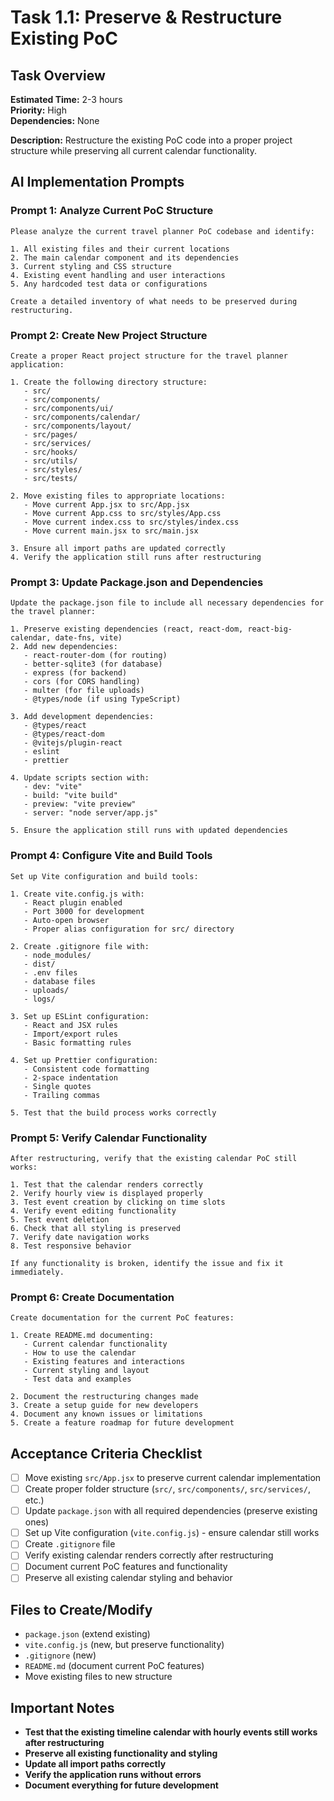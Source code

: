 # Task 1.1: Preserve & Restructure Existing PoC

## Task Overview
**Estimated Time:** 2-3 hours  
**Priority:** High  
**Dependencies:** None

**Description:** Restructure the existing PoC code into a proper project structure while preserving all current calendar functionality.

## AI Implementation Prompts

### Prompt 1: Analyze Current PoC Structure
```
Please analyze the current travel planner PoC codebase and identify:

1. All existing files and their current locations
2. The main calendar component and its dependencies
3. Current styling and CSS structure
4. Existing event handling and user interactions
5. Any hardcoded test data or configurations

Create a detailed inventory of what needs to be preserved during restructuring.
```

### Prompt 2: Create New Project Structure
```
Create a proper React project structure for the travel planner application:

1. Create the following directory structure:
   - src/
   - src/components/
   - src/components/ui/
   - src/components/calendar/
   - src/components/layout/
   - src/pages/
   - src/services/
   - src/hooks/
   - src/utils/
   - src/styles/
   - src/tests/

2. Move existing files to appropriate locations:
   - Move current App.jsx to src/App.jsx
   - Move current App.css to src/styles/App.css
   - Move current index.css to src/styles/index.css
   - Move current main.jsx to src/main.jsx

3. Ensure all import paths are updated correctly
4. Verify the application still runs after restructuring
```

### Prompt 3: Update Package.json and Dependencies
```
Update the package.json file to include all necessary dependencies for the travel planner:

1. Preserve existing dependencies (react, react-dom, react-big-calendar, date-fns, vite)
2. Add new dependencies:
   - react-router-dom (for routing)
   - better-sqlite3 (for database)
   - express (for backend)
   - cors (for CORS handling)
   - multer (for file uploads)
   - @types/node (if using TypeScript)

3. Add development dependencies:
   - @types/react
   - @types/react-dom
   - @vitejs/plugin-react
   - eslint
   - prettier

4. Update scripts section with:
   - dev: "vite"
   - build: "vite build"
   - preview: "vite preview"
   - server: "node server/app.js"

5. Ensure the application still runs with updated dependencies
```

### Prompt 4: Configure Vite and Build Tools
```
Set up Vite configuration and build tools:

1. Create vite.config.js with:
   - React plugin enabled
   - Port 3000 for development
   - Auto-open browser
   - Proper alias configuration for src/ directory

2. Create .gitignore file with:
   - node_modules/
   - dist/
   - .env files
   - database files
   - uploads/
   - logs/

3. Set up ESLint configuration:
   - React and JSX rules
   - Import/export rules
   - Basic formatting rules

4. Set up Prettier configuration:
   - Consistent code formatting
   - 2-space indentation
   - Single quotes
   - Trailing commas

5. Test that the build process works correctly
```

### Prompt 5: Verify Calendar Functionality
```
After restructuring, verify that the existing calendar PoC still works:

1. Test that the calendar renders correctly
2. Verify hourly view is displayed properly
3. Test event creation by clicking on time slots
4. Verify event editing functionality
5. Test event deletion
6. Check that all styling is preserved
7. Verify date navigation works
8. Test responsive behavior

If any functionality is broken, identify the issue and fix it immediately.
```

### Prompt 6: Create Documentation
```
Create documentation for the current PoC features:

1. Create README.md documenting:
   - Current calendar functionality
   - How to use the calendar
   - Existing features and interactions
   - Current styling and layout
   - Test data and examples

2. Document the restructuring changes made
3. Create a setup guide for new developers
4. Document any known issues or limitations
5. Create a feature roadmap for future development
```

## Acceptance Criteria Checklist
- [ ] Move existing `src/App.jsx` to preserve current calendar implementation
- [ ] Create proper folder structure (`src/`, `src/components/`, `src/services/`, etc.)
- [ ] Update `package.json` with all required dependencies (preserve existing ones)
- [ ] Set up Vite configuration (`vite.config.js`) - ensure calendar still works
- [ ] Create `.gitignore` file
- [ ] Verify existing calendar renders correctly after restructuring
- [ ] Document current PoC features and functionality
- [ ] Preserve all existing calendar styling and behavior

## Files to Create/Modify
- `package.json` (extend existing)
- `vite.config.js` (new, but preserve functionality)
- `.gitignore` (new)
- `README.md` (document current PoC features)
- Move existing files to new structure

## Important Notes
- **Test that the existing timeline calendar with hourly events still works after restructuring**
- **Preserve all existing functionality and styling**
- **Update all import paths correctly**
- **Verify the application runs without errors**
- **Document everything for future development**
